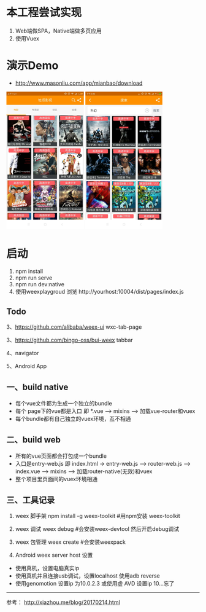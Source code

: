 # 本工程尝试实现
1. Web端做SPA，Native端做多页应用
2. 使用Vuex

# 演示Demo
- http://www.masonliu.com/app/mianbao/download
<img src="https://raw.githubusercontent.com/MasonLiuChn/WeexExplorer/develop/tool/doc/1.jpg" width="40%" height="40%" />
<img src="https://raw.githubusercontent.com/MasonLiuChn/WeexExplorer/develop/tool/doc/2.jpg" width="40%" height="40%" />

# 启动
1. npm install
2. npm run serve
3. npm run dev:native
4. 使用weexplaygroud 浏览 http://yourhost:10004/dist/pages/index.js

## Todo

3、https://github.com/alibaba/weex-ui   wxc-tab-page

3、https://github.com/bingo-oss/bui-weex  tabbar

4、navigator

5、Android App

## 一、build native
- 每个vue文件都为生成一个独立的bundle
- 每个 page下的vue都是入口
即 *.vue --> mixins --> 加载vue-router和vuex
- 每个bundle都有自己独立的vuex环境，互不相通

## 二、build web
- 所有的vue页面都会打包成一个bundle
- 入口是entry-web.js
即 index.html -> entry-web.js --> router-web.js --> index.vue --> mixins --> 加载router-native(无效)和vuex
- 整个项目里页面间的vuex环境相通

## 三、工具记录
1. weex 脚手架
npm install  -g  weex-toolkit #用npm安装 weex-toolkit

2. weex 调试
weex debug #会安装weex-devtool  然后开启debug调试

3. weex 包管理
weex create #会安装weexpack

4. Android weex server host 设置
- 使用真机，设置电脑真实ip
- 使用真机并且连接usb调试，设置localhost 使用adb reverse
- 使用genomotion 设置ip 为10.0.2.3 或使用虚 AVD 设置ip 10...忘了

---
参考：
http://xiazhou.me/blog/20170214.html
